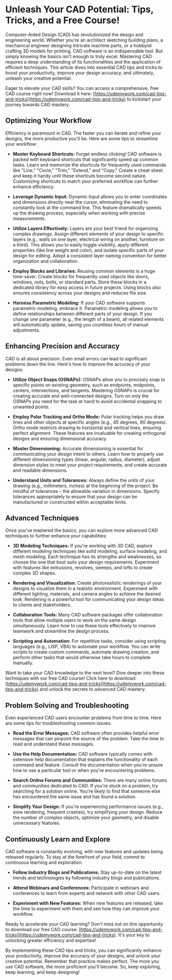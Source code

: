 # Unleash Your CAD Potential: Tips, Tricks, and a Free Course!

Computer-Aided Design (CAD) has revolutionized the design and engineering world. Whether you're an architect sketching building plans, a mechanical engineer designing intricate machine parts, or a hobbyist crafting 3D models for printing, CAD software is an indispensable tool. But simply knowing the basics isn't enough to truly excel. Mastering CAD requires a deep understanding of its functionalities and the application of efficient techniques. This article dives into essential CAD tips and tricks to boost your productivity, improve your design accuracy, and ultimately, unleash your creative potential.

Eager to elevate your CAD skills? You can access a comprehensive, free CAD course right now! Download it here: [https://udemywork.com/cad-tips-and-tricks](https://udemywork.com/cad-tips-and-tricks) to kickstart your journey towards CAD mastery.

## Optimizing Your Workflow

Efficiency is paramount in CAD. The faster you can iterate and refine your designs, the more productive you'll be. Here are some tips to streamline your workflow:

*   **Master Keyboard Shortcuts:** Forget endless clicking! CAD software is packed with keyboard shortcuts that significantly speed up common tasks. Learn and memorize the shortcuts for frequently used commands like "Line," "Circle," "Trim," "Extend," and "Copy." Create a cheat sheet and keep it handy until these shortcuts become second nature.  Customizing shortcuts to match your preferred workflow can further enhance efficiency.

*   **Leverage Dynamic Input:** Dynamic Input allows you to enter coordinates and dimensions directly near the cursor, eliminating the need to constantly look at the command line. This feature dramatically speeds up the drawing process, especially when working with precise measurements.

*   **Utilize Layers Effectively:** Layers are your best friend for organizing complex drawings. Assign different elements of your design to specific layers (e.g., walls on one layer, electrical wiring on another, furniture on a third). This allows you to easily toggle visibility, apply different properties (like line weight and color), and isolate specific parts of your design for editing.  Adopt a consistent layer naming convention for better organization and collaboration.

*   **Employ Blocks and Libraries:** Reusing common elements is a huge time-saver. Create blocks for frequently used objects like doors, windows, nuts, bolts, or standard parts.  Store these blocks in a dedicated library for easy access in future projects. Using blocks also ensures consistency across your designs and reduces file size.

*   **Harness Parametric Modeling:** If your CAD software supports parametric modeling, embrace it. Parametric modeling allows you to define relationships between different parts of your design.  If you change one parameter (e.g., the length of a beam), all related elements will automatically update, saving you countless hours of manual adjustments.

## Enhancing Precision and Accuracy

CAD is all about precision.  Even small errors can lead to significant problems down the line.  Here's how to improve the accuracy of your designs:

*   **Utilize Object Snaps (OSNAPs):** OSNAPs allow you to precisely snap to specific points on existing geometry, such as endpoints, midpoints, centers, intersections, and tangents. Mastering OSNAPs is crucial for creating accurate and well-connected designs.  Turn on only the OSNAPs you need for the task at hand to avoid accidental snapping to unwanted points.

*   **Employ Polar Tracking and Ortho Mode:** Polar tracking helps you draw lines and other objects at specific angles (e.g., 45 degrees, 90 degrees). Ortho mode restricts drawing to horizontal and vertical lines, ensuring perfect alignment. These features are invaluable for creating orthogonal designs and ensuring dimensional accuracy.

*   **Master Dimensioning:**  Accurate dimensioning is essential for communicating your design intent to others. Learn how to properly use different dimensioning types (linear, angular, radius, diameter), adjust dimension styles to meet your project requirements, and create accurate and readable dimensions.

*   **Understand Units and Tolerances:** Always define the units of your drawing (e.g., millimeters, inches) at the beginning of the project.  Be mindful of tolerances – the allowable variation in dimensions. Specify tolerances appropriately to ensure that your design can be manufactured or constructed within acceptable limits.

## Advanced Techniques

Once you've mastered the basics, you can explore more advanced CAD techniques to further enhance your capabilities:

*   **3D Modeling Techniques:**  If you're working with 3D CAD, explore different modeling techniques like solid modeling, surface modeling, and mesh modeling. Each technique has its strengths and weaknesses, so choose the one that best suits your design requirements. Experiment with features like extrusions, revolves, sweeps, and lofts to create complex 3D shapes.

*   **Rendering and Visualization:**  Create photorealistic renderings of your designs to visualize them in a realistic environment.  Experiment with different lighting, materials, and camera angles to achieve the desired look. Rendering is a powerful tool for communicating your design ideas to clients and stakeholders.

*   **Collaboration Tools:**  Many CAD software packages offer collaboration tools that allow multiple users to work on the same design simultaneously.  Learn how to use these tools effectively to improve teamwork and streamline the design process.

*   **Scripting and Automation:**  For repetitive tasks, consider using scripting languages (e.g., LISP, VBA) to automate your workflow.  You can write scripts to create custom commands, automate drawing creation, and perform other tasks that would otherwise take hours to complete manually.

Want to take your CAD knowledge to the next level? Dive deeper into these techniques with our free CAD course! Click here to download: [https://udemywork.com/cad-tips-and-tricks](https://udemywork.com/cad-tips-and-tricks) and unlock the secrets to advanced CAD mastery.

## Problem Solving and Troubleshooting

Even experienced CAD users encounter problems from time to time. Here are some tips for troubleshooting common issues:

*   **Read the Error Messages:** CAD software often provides helpful error messages that can pinpoint the source of the problem. Take the time to read and understand these messages.

*   **Use the Help Documentation:**  CAD software typically comes with extensive help documentation that explains the functionality of each command and feature. Consult the documentation when you're unsure how to use a particular tool or when you're encountering problems.

*   **Search Online Forums and Communities:**  There are many online forums and communities dedicated to CAD. If you're stuck on a problem, try searching for a solution online. You're likely to find that someone else has encountered the same issue and has found a solution.

*   **Simplify Your Design:** If you're experiencing performance issues (e.g., slow rendering, frequent crashes), try simplifying your design.  Reduce the number of complex objects, optimize your geometry, and disable unnecessary features.

## Continuously Learn and Explore

CAD software is constantly evolving, with new features and updates being released regularly. To stay at the forefront of your field, commit to continuous learning and exploration.

*   **Follow Industry Blogs and Publications:**  Stay up-to-date on the latest trends and technologies by following industry blogs and publications.

*   **Attend Webinars and Conferences:**  Participate in webinars and conferences to learn from experts and network with other CAD users.

*   **Experiment with New Features:**  When new features are released, take the time to experiment with them and see how they can improve your workflow.

Ready to accelerate your CAD learning? Don't miss out on this opportunity to download our free CAD course: [https://udemywork.com/cad-tips-and-tricks](https://udemywork.com/cad-tips-and-tricks). It's your key to unlocking greater efficiency and expertise!

By implementing these CAD tips and tricks, you can significantly enhance your productivity, improve the accuracy of your designs, and unlock your creative potential.  Remember that practice makes perfect. The more you use CAD software, the more proficient you'll become. So, keep exploring, keep learning, and keep designing!
